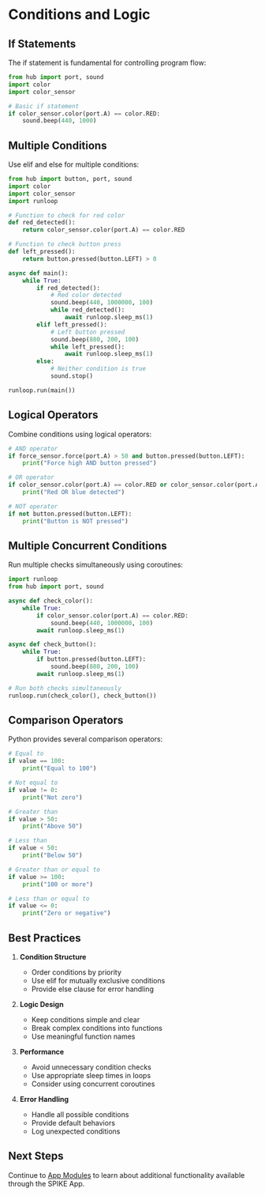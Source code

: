 # Conditions and Logic

## If Statements

The if statement is fundamental for controlling program flow:

```python
from hub import port, sound
import color
import color_sensor

# Basic if statement
if color_sensor.color(port.A) == color.RED:
    sound.beep(440, 1000)
```

## Multiple Conditions

Use elif and else for multiple conditions:

```python
from hub import button, port, sound
import color
import color_sensor
import runloop

# Function to check for red color
def red_detected():
    return color_sensor.color(port.A) == color.RED

# Function to check button press
def left_pressed():
    return button.pressed(button.LEFT) > 0

async def main():
    while True:
        if red_detected():
            # Red color detected
            sound.beep(440, 1000000, 100)
            while red_detected():
                await runloop.sleep_ms(1)
        elif left_pressed():
            # Left button pressed
            sound.beep(880, 200, 100)
            while left_pressed():
                await runloop.sleep_ms(1)
        else:
            # Neither condition is true
            sound.stop()

runloop.run(main())
```

## Logical Operators

Combine conditions using logical operators:

```python
# AND operator
if force_sensor.force(port.A) > 50 and button.pressed(button.LEFT):
    print("Force high AND button pressed")

# OR operator
if color_sensor.color(port.A) == color.RED or color_sensor.color(port.A) == color.BLUE:
    print("Red OR blue detected")

# NOT operator
if not button.pressed(button.LEFT):
    print("Button is NOT pressed")
```

## Multiple Concurrent Conditions

Run multiple checks simultaneously using coroutines:

```python
import runloop
from hub import port, sound

async def check_color():
    while True:
        if color_sensor.color(port.A) == color.RED:
            sound.beep(440, 1000000, 100)
        await runloop.sleep_ms(1)

async def check_button():
    while True:
        if button.pressed(button.LEFT):
            sound.beep(880, 200, 100)
        await runloop.sleep_ms(1)

# Run both checks simultaneously
runloop.run(check_color(), check_button())
```

## Comparison Operators

Python provides several comparison operators:

```python
# Equal to
if value == 100:
    print("Equal to 100")

# Not equal to
if value != 0:
    print("Not zero")

# Greater than
if value > 50:
    print("Above 50")

# Less than
if value < 50:
    print("Below 50")

# Greater than or equal to
if value >= 100:
    print("100 or more")

# Less than or equal to
if value <= 0:
    print("Zero or negative")
```

## Best Practices

1. **Condition Structure**
   - Order conditions by priority
   - Use elif for mutually exclusive conditions
   - Provide else clause for error handling

2. **Logic Design**
   - Keep conditions simple and clear
   - Break complex conditions into functions
   - Use meaningful function names

3. **Performance**
   - Avoid unnecessary condition checks
   - Use appropriate sleep times in loops
   - Consider using concurrent coroutines

4. **Error Handling**
   - Handle all possible conditions
   - Provide default behaviors
   - Log unexpected conditions

## Next Steps

Continue to [App Modules](07_app_modules.md) to learn about additional functionality available through the SPIKE App. 